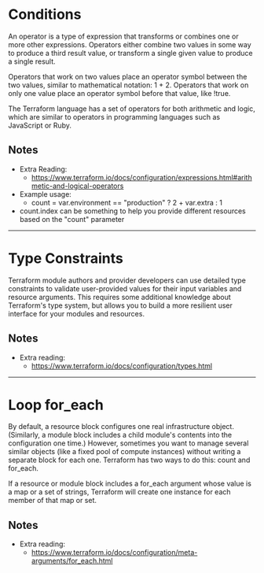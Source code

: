 # Conditions

An operator is a type of expression that transforms or combines one or more other expressions. Operators either combine two values in some way to produce a third result value, or transform a single given value to produce a single result.

Operators that work on two values place an operator symbol between the two values, similar to mathematical notation: 1 + 2. Operators that work on only one value place an operator symbol before that value, like !true.

The Terraform language has a set of operators for both arithmetic and logic, which are similar to operators in programming languages such as JavaScript or Ruby.

## Notes

* Extra Reading:
  * https://www.terraform.io/docs/configuration/expressions.html#arithmetic-and-logical-operators
* Example usage:
  * count = var.environment == "production" ? 2 + var.extra : 1
* count.index can be something to help you provide different resources based on the "count" parameter

---

# Type Constraints

Terraform module authors and provider developers can use detailed type constraints to validate user-provided values for their input variables and resource arguments. This requires some additional knowledge about Terraform's type system, but allows you to build a more resilient user interface for your modules and resources.

## Notes

* Extra reading:
  * https://www.terraform.io/docs/configuration/types.html

---

# Loop for_each

By default, a resource block configures one real infrastructure object. (Similarly, a module block includes a child module's contents into the configuration one time.) However, sometimes you want to manage several similar objects (like a fixed pool of compute instances) without writing a separate block for each one. Terraform has two ways to do this: count and for_each.

If a resource or module block includes a for_each argument whose value is a map or a set of strings, Terraform will create one instance for each member of that map or set.

## Notes

* Extra reading:
  * https://www.terraform.io/docs/configuration/meta-arguments/for_each.html

